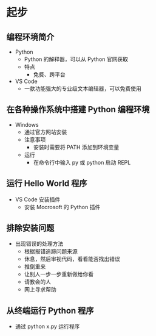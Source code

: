 # 起步

## 编程环境简介

- Python
  - Python 的解释器，可以从 Python 官网获取
  - 特点
    - 免费、跨平台
- VS Code
  - 一款功能强大的专业级文本编辑器，可以免费使用

## 在各种操作系统中搭建 Python 编程环境

- Windows
  - 通过官方网站安装
  - 注意事项
    - 安装时需要将 PATH 添加到环境变量
  - 运行
    - 在命令行中输入 py 或 python 启动 REPL

## 运行 Hello World 程序

- VS Code 安装插件
  - 安装 Mocrosoft 的 Python 插件

## 排除安装问题

- 出现错误的处理方法
  - 根据报错追踪问题来源
  - 休息，然后审视代码，看看能否找出错误
  - 推倒重来
  - 让别人一步一步重新做给你看
  - 请教会的人
  - 网上寻求帮助

## 从终端运行 Python 程序

- 通过 python x.py 运行程序
